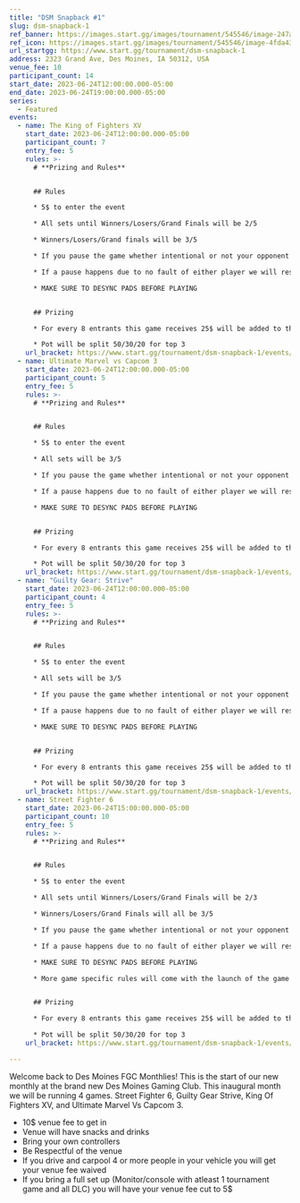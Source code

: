 ```yaml
---
title: "DSM Snapback #1"
slug: dsm-snapback-1
ref_banner: https://images.start.gg/images/tournament/545546/image-247a2fac29384200cc933ee5b1ebd6ac.png?ehk=UF2AEB%2FZQmaTa%2FNNehPKCpvDr9Sms%2F2aoNyHcNp%2BynI%3D&ehkOptimized=b8IWyPM9BtP6PwS8qp0L1RZHnsCI7R12St%2B34v6gTf8%3D
ref_icon: https://images.start.gg/images/tournament/545546/image-4fda4351213f978ad3619212fc074079.png?ehk=8DNOZ8noW9fNorfDmB2Kpg95hZlngQs1oGVXAxMAquY%3D&ehkOptimized=cNiL4SV3wOVmZhpQX7r3JEnB6TomSZZk8kbkeGwPD2k%3D
url_startgg: https://www.start.gg/tournament/dsm-snapback-1
address: 2323 Grand Ave, Des Moines, IA 50312, USA
venue_fee: 10
participant_count: 14
start_date: 2023-06-24T12:00:00.000-05:00
end_date: 2023-06-24T19:00:00.000-05:00
series:
  - Featured
events:
  - name: The King of Fighters XV
    start_date: 2023-06-24T12:00:00.000-05:00
    participant_count: 7
    entry_fee: 5
    rules: >-
      # **Prizing and Rules**


      ## Rules

      * 5$ to enter the event

      * All sets until Winners/Losers/Grand Finals will be 2/5

      * Winners/Losers/Grand finals will be 3/5

      * If you pause the game whether intentional or not your opponent gets the round victory

      * If a pause happens due to no fault of either player we will reset the match to be as close to as the previous conditions as possible

      * MAKE SURE TO DESYNC PADS BEFORE PLAYING 


      ## Prizing

      * For every 8 entrants this game receives 25$ will be added to the pot

      * Pot will be split 50/30/20 for top 3
    url_bracket: https://www.start.gg/tournament/dsm-snapback-1/events/kofxv/brackets/1360412/2071068
  - name: Ultimate Marvel vs Capcom 3
    start_date: 2023-06-24T12:00:00.000-05:00
    participant_count: 5
    entry_fee: 5
    rules: >-
      # **Prizing and Rules**


      ## Rules

      * 5$ to enter the event

      * All sets will be 3/5

      * If you pause the game whether intentional or not your opponent gets the round victory

      * If a pause happens due to no fault of either player we will reset the match to be as close to as the previous conditions as possible

      * MAKE SURE TO DESYNC PADS BEFORE PLAYING 


      ## Prizing

      * For every 8 entrants this game receives 25$ will be added to the pot

      * Pot will be split 50/30/20 for top 3
    url_bracket: https://www.start.gg/tournament/dsm-snapback-1/events/marvel-3-100-pot-bonus/brackets/1360411/2071067
  - name: "Guilty Gear: Strive"
    start_date: 2023-06-24T12:00:00.000-05:00
    participant_count: 4
    entry_fee: 5
    rules: >-
      # **Prizing and Rules**


      ## Rules

      * 5$ to enter the event

      * All sets will be 3/5

      * If you pause the game whether intentional or not your opponent gets the round victory

      * If a pause happens due to no fault of either player we will reset the match to be as close to as the previous conditions as possible

      * MAKE SURE TO DESYNC PADS BEFORE PLAYING 


      ## Prizing

      * For every 8 entrants this game receives 25$ will be added to the pot

      * Pot will be split 50/30/20 for top 3
    url_bracket: https://www.start.gg/tournament/dsm-snapback-1/events/guilty-gear-strive/brackets/1360410/2071066
  - name: Street Fighter 6
    start_date: 2023-06-24T15:00:00.000-05:00
    participant_count: 10
    entry_fee: 5
    rules: >-
      # **Prizing and Rules**


      ## Rules

      * 5$ to enter the event

      * All sets until Winners/Losers/Grand Finals will be 2/3

      * Winners/Losers/Grand Finals will all be 3/5

      * If you pause the game whether intentional or not your opponent gets the round victory

      * If a pause happens due to no fault of either player we will reset the match to be as close to as the previous conditions as possible

      * MAKE SURE TO DESYNC PADS BEFORE PLAYING 

      * More game specific rules will come with the launch of the game


      ## Prizing

      * For every 8 entrants this game receives 25$ will be added to the pot

      * Pot will be split 50/30/20 for top 3
    url_bracket: https://www.start.gg/tournament/dsm-snapback-1/events/street-fighter-6/brackets/1360409/2071065

---
```


Welcome back to Des Moines FGC Monthlies! This is the start of our new monthly at the brand new Des Moines Gaming Club. This inaugural month we will be running 4 games. Street Fighter 6, Guilty Gear Strive, King Of Fighters XV, and Ultimate Marvel Vs Capcom 3. 

* 10$ venue fee to get in
* Venue will have snacks and drinks
* Bring your own controllers
* Be Respectful of the venue
* If you drive and carpool 4 or more people in your vehicle you will get your venue fee waived
* If you bring a full set up (Monitor/console with atleast 1 tournament game and all DLC) you will have your venue fee cut to 5$
  